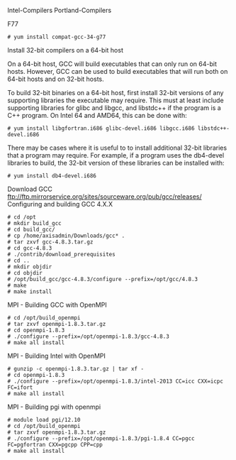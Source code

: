 Intel-Compilers
Portland-Compilers

F77
```
# yum install compat-gcc-34-g77
```
Install 32-bit compilers on a 64-bit host

On a 64-bit host, GCC will build executables that can only run on 64-bit hosts. 
However, GCC can be used to build executables that will run both on 64-bit hosts and on 32-bit hosts.

To build 32-bit binaries on a 64-bit host, 
first install 32-bit versions of any supporting libraries the executable may require. 
This must at least include supporting libraries for glibc and libgcc, and libstdc++ if the program is a C++ program. 
On Intel 64 and AMD64, this can be done with: 
```
# yum install libgfortran.i686 glibc-devel.i686 libgcc.i686 libstdc++-devel.i686
```
There may be cases where it is useful to to install additional 32-bit libraries that a program may require. 
For example, if a program uses the db4-devel libraries to build, 
the 32-bit version of these libraries can be installed with: 
```
# yum install db4-devel.i686   
```

Download GCC ftp://ftp.mirrorservice.org/sites/sourceware.org/pub/gcc/releases/ 
Configuring and building GCC 4.X.X 
``` 
# cd /opt
# mkdir build_gcc
# cd build_gcc/
# cp /home/axisadmin/Downloads/gcc* .
# tar zxvf gcc-4.8.3.tar.gz
# cd gcc-4.8.3
# ./contrib/download_prerequisites
# cd ..
# mkdir objdir
# cd objdir
# /opt/build_gcc/gcc-4.8.3/configure --prefix=/opt/gcc/4.8.3
# make
# make install
```
MPI - Building GCC with OpenMPI 
```
# cd /opt/build_openmpi
# tar zxvf openmpi-1.8.3.tar.gz
# cd openmpi-1.8.3
# ./configure --prefix=/opt/openmpi-1.8.3/gcc-4.8.3
# make all install
```
MPI - Building Intel with OpenMPI 
```
# gunzip -c openmpi-1.8.3.tar.gz | tar xf -
# cd openmpi-1.8.3
# ./configure --prefix=/opt/openmpi-1.8.3/intel-2013 CC=icc CXX=icpc FC=ifort
# make all install
```
MPI - Building pgi with openmpi 
```
# module load pgi/12.10
# cd /opt/build_openmpi
# tar zxvf openmpi-1.8.3.tar.gz
# ./configure --prefix=/opt/openmpi-1.8.3/pgi-1.8.4 CC=pgcc FC=pgfortran CXX=pgcpp CPP=cpp
# make all install
```

